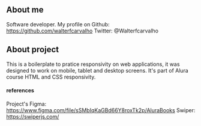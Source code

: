 
## About me
Software developer.
My profile on Github: https://github.com/walterfcarvalho
Twitter: @Walterfcarvalho

## About project
  This is a boilerplate to pratice responsivity on web applications, it was designed to work on mobile, tablet and desktop screens. 
  It's part of Alura course HTML and CSS responsivity.


#### references
  Project's Figma: https://www.figma.com/file/sSMbIqKaGBd66Y8roxTk2p/AluraBooks
  Swiper: https://swiperjs.com/  
